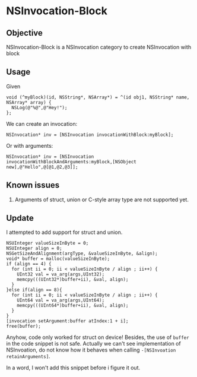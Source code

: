 # NSInvocation-Block

## Objective
NSInvocation-Block is a NSInvocation category to create NSInvocation with block

## Usage
Given
```objc
void (^myBlock)(id, NSString*, NSArray*) = ^(id obj1, NSString* name, NSArray* array) {
  NSLog(@"%@",@"Hey!");
};
```
We can create an invocation:
```objc
NSInvocation* inv = [NSInvocation invocationWithBlock:myBlock];
```
Or with arguments:

```objc
NSInvocation* inv = [NSInvocation invocationWithBlockAndArguments:myBlock,[NSObject new],@"Hello",@[@1,@2,@3]];
```

## Known issues
1. Arguments of struct, union or C-style array type are not supported yet.

## Update
I attempted to add support for struct and union.
```
NSUInteger valueSizeInByte = 0;
NSUInteger align = 0;
NSGetSizeAndAlignment(argType, &valueSizeInByte, &align);
void* buffer = malloc(valueSizeInByte);
if (align == 4) {
  for (int ii = 0; ii < valueSizeInByte / align ; ii++) {
    UInt32 val = va_arg(args,UInt32);
    memcpy(((UInt32*)buffer+ii), &val, align);
  }
}else if(align == 8){
  for (int ii = 0; ii < valueSizeInByte / align ; ii++) {
    UInt64 val = va_arg(args,UInt64);
    memcpy(((UInt64*)buffer+ii), &val, align);
  }
}
[invocation setArgument:buffer atIndex:1 + i];
free(buffer);
```
Anyhow, code only worked for struct on device!
Besides, the use of `buffer` in the code snippet is not safe. Actually we can't see implementation of NSInvoation, do not know how it behaves when calling `-[NSInvoation retainArguments]`. 

In a word, I won't add this snippet before i figure it out.


